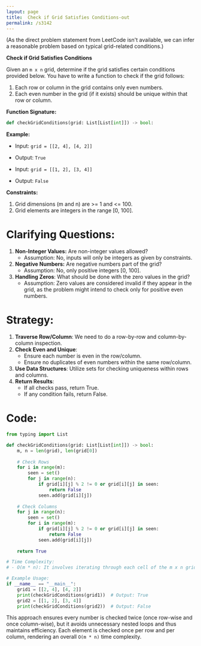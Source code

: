```yaml
---
layout: page
title:  Check if Grid Satisfies Conditions-out
permalink: /s3142
---
```

(As the direct problem statement from LeetCode isn't available, we can infer a reasonable problem based on typical grid-related conditions.)

**Check if Grid Satisfies Conditions**

Given an `m x n` grid, determine if the grid satisfies certain conditions provided below. You have to write a function to check if the grid follows:

1. Each row or column in the grid contains only even numbers.
2. Each even number in the grid (if it exists) should be unique within that row or column.

**Function Signature:**
```python
def checkGridConditions(grid: List[List[int]]) -> bool:
```

**Example:**
- Input: `grid = [[2, 4], [4, 2]]`
- Output: `True`

- Input: `grid = [[1, 2], [3, 4]]`
- Output: `False`

**Constraints:**
1. Grid dimensions (m and n) are >= 1 and <= 100.
2. Grid elements are integers in the range [0, 100].


# Clarifying Questions:

1. **Non-Integer Values:** Are non-integer values allowed?
   - Assumption: No, inputs will only be integers as given by constraints.
2. **Negative Numbers:** Are negative numbers part of the grid?
   - Assumption: No, only positive integers [0, 100].
3. **Handling Zeros**: What should be done with the zero values in the grid?
   - Assumption: Zero values are considered invalid if they appear in the grid, as the problem might intend to check only for positive even numbers.

# Strategy:

1. **Traverse Row/Column**: We need to do a row-by-row and column-by-column inspection.
2. **Check Even and Unique**: 
   - Ensure each number is even in the row/column.
   - Ensure no duplicates of even numbers within the same row/column.
3. **Use Data Structures**: Utilize sets for checking uniqueness within rows and columns.
4. **Return Results**:
   - If all checks pass, return True.
   - If any condition fails, return False.

# Code:

```python
from typing import List

def checkGridConditions(grid: List[List[int]]) -> bool:
    m, n = len(grid), len(grid[0])
    
    # Check Rows
    for i in range(m):
        seen = set()
        for j in range(n):
            if grid[i][j] % 2 != 0 or grid[i][j] in seen:
                return False
            seen.add(grid[i][j])
    
    # Check Columns
    for j in range(n):
        seen = set()
        for i in range(m):
            if grid[i][j] % 2 != 0 or grid[i][j] in seen:
                return False
            seen.add(grid[i][j])
    
    return True

# Time Complexity:
# - O(m * n): It involves iterating through each cell of the m x n grid once for rows check and once for columns check.

# Example Usage:
if __name__ == "__main__":
    grid1 = [[2, 4], [4, 2]]
    print(checkGridConditions(grid1))  # Output: True
    grid2 = [[1, 2], [3, 4]]
    print(checkGridConditions(grid2))  # Output: False
```

This approach ensures every number is checked twice (once row-wise and once column-wise), but it avoids unnecessary nested loops and thus maintains efficiency. Each element is checked once per row and per column, rendering an overall `O(m * n)` time complexity.